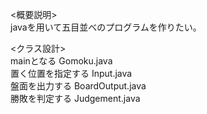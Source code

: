 <概要説明>  
javaを用いて五目並べのプログラムを作りたい。

<クラス設計>  
mainとなる Gomoku.java  
置く位置を指定する Input.java  
盤面を出力する BoardOutput.java  
勝敗を判定する Judgement.java  